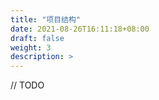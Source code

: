 ```yaml
---
title: "项目结构"
date: 2021-08-26T16:11:18+08:00
draft: false
weight: 3
description: >
---
```


// TODO

